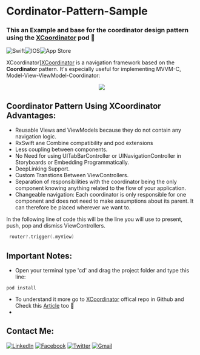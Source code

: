 # Cordinator-Pattern-Sample
### This an Example and base for the coordinator design pattern using the [XCoordinator][XCoordinator] pod 👋

<img alt="Swift" src="https://img.shields.io/badge/swift-%23FA7343.svg?&style=for-the-badge&logo=swift&logoColor=white"/><img alt="IOS" src="https://img.shields.io/badge/iOS-000000?style=for-the-badge&logo=ios&logoColor=white"><img alt="App Store" src="https://img.shields.io/badge/App_Store-0D96F6?style=for-the-badge&logo=app-store&logoColor=white" />

XCoordinator][XCoordinator] is a navigation framework based on the **Coordinator** pattern.
It's especially useful for implementing MVVM-C, Model-View-ViewModel-Coordinator:

<p align="center">
  <img src="https://quickbirdstudios.com/files/xcoordinator/mvvmc.png">
</p>

## Coordinator Pattern Using XCoordinator Advantages: 

- Reusable Views and ViewModels because they do not contain any navigation logic.
- RxSwift ane Combine compatibility and pod extensions
- Less coupling between components.
- No Need for using UITabBarController or UINavigationController in Storyboards or Embedding Programmatically.
- DeepLinking Support.
- Custom Transtions Between ViewControllers.
- Separation of responsibilities with the coordinator being the only component knowing anything related to the flow of your application.
- Changeable navigation: Each coordinator is only responsible for one component and does not need to make assumptions about its parent. It can therefore be placed wherever we want to.

In the following line of code this will be the line you will use to present, push, pop and dismiss ViewControllers.

```swift
 router?.trigger(.myView)
```

## Important Notes:
  
- Open your terminal type 'cd' and drag the project folder and type this line:
```
pod install
```
- To understand it more go to [XCoordinator][XCoordinator] offical repo in Github and Check this [Article][Article] too 👋
- 
[XCoordinator]: https://github.com/quickbirdstudios/XCoordinator
[Article]: https://www.raywenderlich.com/books/design-patterns-by-tutorials/v3.0/chapters/23-coordinator-pattern
[contact]: https://www.linkedin.com/in/ali-fayed-8682aa1a6/
[fb]: https://www.facebook.com/alifayed26/
[tw]: https://www.twitter.com/Aliifayed
[mail]: https://docs.google.com/document/d/1Oo4S9pl0yM4K4uewlOh7poLAmEKLbjnFelIYHxBQL7o/edit?usp=sharing


## Contact Me:

[<img alt="LinkedIn" src="https://img.shields.io/badge/linkedin%20-%230077B5.svg?&style=for-the-badge&logo=linkedin&logoColor=white"/>][contact]  [<img alt="Facebook" src="https://img.shields.io/badge/Facebook%20-%231877F2.svg?&style=for-the-badge&logo=Facebook&logoColor=white"/>][fb]  [<img alt="Twitter" src="https://img.shields.io/badge/Aliifayed%20-%231DA1F2.svg?&style=for-the-badge&logo=Twitter&logoColor=white"/>][tw]  [<img alt="Gmail" src="https://img.shields.io/badge/Gmail-D14836?style=for-the-badge&logo=gmail&logoColor=white" />][mail]
